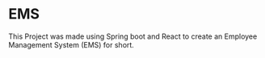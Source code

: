 # EMS
This Project was made using Spring boot and React to create an Employee Management System (EMS) for short. 
